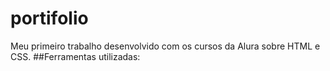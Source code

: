# portifolio
Meu primeiro trabalho desenvolvido com os cursos da Alura sobre HTML e CSS.
##Ferramentas utilizadas:
